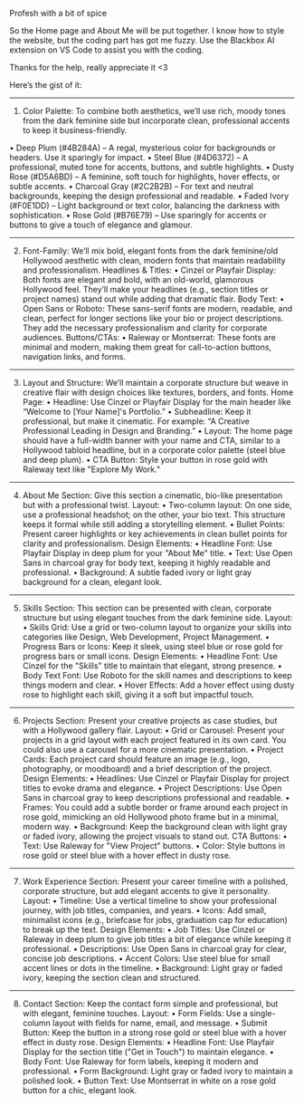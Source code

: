 Profesh with a bit of spice

So the Home page and About Me will be put together.
I know how to style the website, but the coding part has got me fuzzy.
Use the Blackbox AI extension on VS Code to assist you with the coding.

Thanks for the help, really appreciate it <3

Here’s the gist of it:
________________________________________
1. Color Palette:
To combine both aesthetics, we’ll use rich, moody tones from the dark feminine side but incorporate clean, professional accents to keep it business-friendly.

•	Deep Plum (#4B284A) – A regal, mysterious color for backgrounds or headers. Use it sparingly for impact.
•	Steel Blue (#4D6372) – A professional, muted tone for accents, buttons, and subtle highlights.
•	Dusty Rose (#D5A6BD) – A feminine, soft touch for highlights, hover effects, or subtle accents.
•	Charcoal Gray (#2C2B2B) – For text and neutral backgrounds, keeping the design professional and readable.
•	Faded Ivory (#F0E1DD) – Light background or text color, balancing the darkness with sophistication.
•	Rose Gold (#B76E79) – Use sparingly for accents or buttons to give a touch of elegance and glamour.
________________________________________
2. Font-Family:
We’ll mix bold, elegant fonts from the dark feminine/old Hollywood aesthetic with clean, modern fonts that maintain readability and professionalism.
Headlines & Titles:
•	Cinzel or Playfair Display: Both fonts are elegant and bold, with an old-world, glamorous Hollywood feel.
They’ll make your headlines (e.g., section titles or project names) stand out while adding that dramatic flair.
Body Text:
•	Open Sans or Roboto: These sans-serif fonts are modern, readable, and clean, perfect for longer sections like your bio or project descriptions.
They add the necessary professionalism and clarity for corporate audiences.
Buttons/CTAs:
•	Raleway or Montserrat: These fonts are minimal and modern, making them great for call-to-action buttons, navigation links, and forms.
________________________________________
3. Layout and Structure:
We’ll maintain a corporate structure but weave in creative flair with design choices like textures, borders, and fonts.
Home Page:
•	Headline: Use Cinzel or Playfair Display for the main header like “Welcome to [Your Name]'s Portfolio.”
•	Subheadline: Keep it professional, but make it cinematic. For example: “A Creative Professional Leading in Design and Branding.”
•	Layout: The home page should have a full-width banner with your name and CTA, similar to a Hollywood tabloid headline, but in a corporate color palette (steel blue and deep plum).
•	CTA Button: Style your button in rose gold with Raleway text like "Explore My Work."
________________________________________
4. About Me Section:
Give this section a cinematic, bio-like presentation but with a professional twist.
Layout:
•	Two-column layout: On one side, use a professional headshot; on the other, your bio text. This structure keeps it formal while still adding a storytelling element.
•	Bullet Points: Present career highlights or key achievements in clean bullet points for clarity and professionalism.
Design Elements:
•	Headline Font: Use Playfair Display in deep plum for your "About Me" title.
•	Text: Use Open Sans in charcoal gray for body text, keeping it highly readable and professional.
•	Background: A subtle faded ivory or light gray background for a clean, elegant look.
________________________________________
5. Skills Section:
This section can be presented with clean, corporate structure but using elegant touches from the dark feminine side.
Layout:
•	Skills Grid: Use a grid or two-column layout to organize your skills into categories like Design, Web Development, Project Management.
•	Progress Bars or Icons: Keep it sleek, using steel blue or rose gold for progress bars or small icons.
Design Elements:
•	Headline Font: Use Cinzel for the "Skills" title to maintain that elegant, strong presence.
•	Body Text Font: Use Roboto for the skill names and descriptions to keep things modern and clear.
•	Hover Effects: Add a hover effect using dusty rose to highlight each skill, giving it a soft but impactful touch.
________________________________________
6. Projects Section:
Present your creative projects as case studies, but with a Hollywood gallery flair.
Layout:
•	Grid or Carousel: Present your projects in a grid layout with each project featured in its own card. You could also use a carousel for a more cinematic presentation.
•	Project Cards: Each project card should feature an image (e.g., logo, photography, or moodboard) and a brief description of the project.
Design Elements:
•	Headlines: Use Cinzel or Playfair Display for project titles to evoke drama and elegance.
•	Project Descriptions: Use Open Sans in charcoal gray to keep descriptions professional and readable.
•	Frames: You could add a subtle border or frame around each project in rose gold, mimicking an old Hollywood photo frame but in a minimal, modern way.
•	Background: Keep the background clean with light gray or faded ivory, allowing the project visuals to stand out.
CTA Buttons:
•	Text: Use Raleway for "View Project" buttons.
•	Color: Style buttons in rose gold or steel blue with a hover effect in dusty rose.
________________________________________
7. Work Experience Section:
Present your career timeline with a polished, corporate structure, but add elegant accents to give it personality.
Layout:
•	Timeline: Use a vertical timeline to show your professional journey, with job titles, companies, and years.
•	Icons: Add small, minimalist icons (e.g., briefcase for jobs, graduation cap for education) to break up the text.
Design Elements:
•	Job Titles: Use Cinzel or Raleway in deep plum to give job titles a bit of elegance while keeping it professional.
•	Descriptions: Use Open Sans in charcoal gray for clear, concise job descriptions.
•	Accent Colors: Use steel blue for small accent lines or dots in the timeline.
•	Background: Light gray or faded ivory, keeping the section clean and structured.
________________________________________
8. Contact Section:
Keep the contact form simple and professional, but with elegant, feminine touches.
Layout:
•	Form Fields: Use a single-column layout with fields for name, email, and message.
•	Submit Button: Keep the button in a strong rose gold or steel blue with a hover effect in dusty rose.
Design Elements:
•	Headline Font: Use Playfair Display for the section title ("Get in Touch") to maintain elegance.
•	Body Font: Use Raleway for form labels, keeping it modern and professional.
•	Form Background: Light gray or faded ivory to maintain a polished look.
•	Button Text: Use Montserrat in white on a rose gold button for a chic, elegant look.
